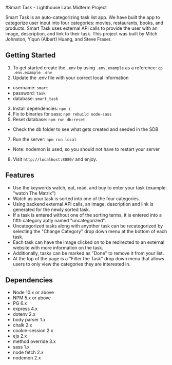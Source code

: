 #Smart Task - Lighthouse Labs Midterm Project

Smart Task is an auto-categorizing task list app. We have built the app to categorize user input into four categories: movies, restaurants, books, and products. Smart Task uses external API calls to provide the user with an image, description, and link to their task. This project was built by Mitch Johnston, Yiqun (Albert) Huang, and Steve Fraser.


## Getting Started

1. To get started create the `.env` by using `.env.example` as a reference: `cp .env.example .env`
2. Update the .env file with your correct local information 
  - username: `smart` 
  - password: `task` 
  - database: `smart_task`
3. Install dependencies: `npm i`
4. Fix to binaries for sass: `npm rebuild node-sass`
5. Reset database: `npm run db:reset`
  - Check the db folder to see what gets created and seeded in the SDB
7. Run the server: `npm run local`
  - Note: nodemon is used, so you should not have to restart your server
8. Visit `http://localhost:8080/` and enjoy.

## Features

- Use the keywords watch, eat, read, and buy to enter your task (example: "watch The Matrix")
- Watch as your task is sorted into one of the four categories.
- Using backend external API calls, an image, description and link is generated for the newly sorted task.
- If a task is entered without one of the sorting terms, it is entered into a fifth category aptly named "uncategorized". 
- Uncategorized tasks along with anyother task can be recategorized by selecting the "Change Category" drop down menu at the bottom of each task.
- Each task can have the image clicked on to be redirected to an external website with more information on the task.
- Additionally, tasks can be marked as "Done" to remove it from your list.
- At the top of the page is a "Filter the Task" drop down menu that allows users to only view the categories they are interested in.


## Dependencies

- Node 10.x or above
- NPM 5.x or above
- PG 6.x
- express 4.x
- dotenv 2.x
- body parser 1.x
- chalk 2.x
- cookie-session 2.x
- ejs 2.x
- method override 3.x
- sass 1.x
- node fetch 2.x
- nodemon 2.x

